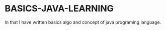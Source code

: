 # BASICS-JAVA-LEARNING
In that I have written basics algo and concept of java programing language. 
